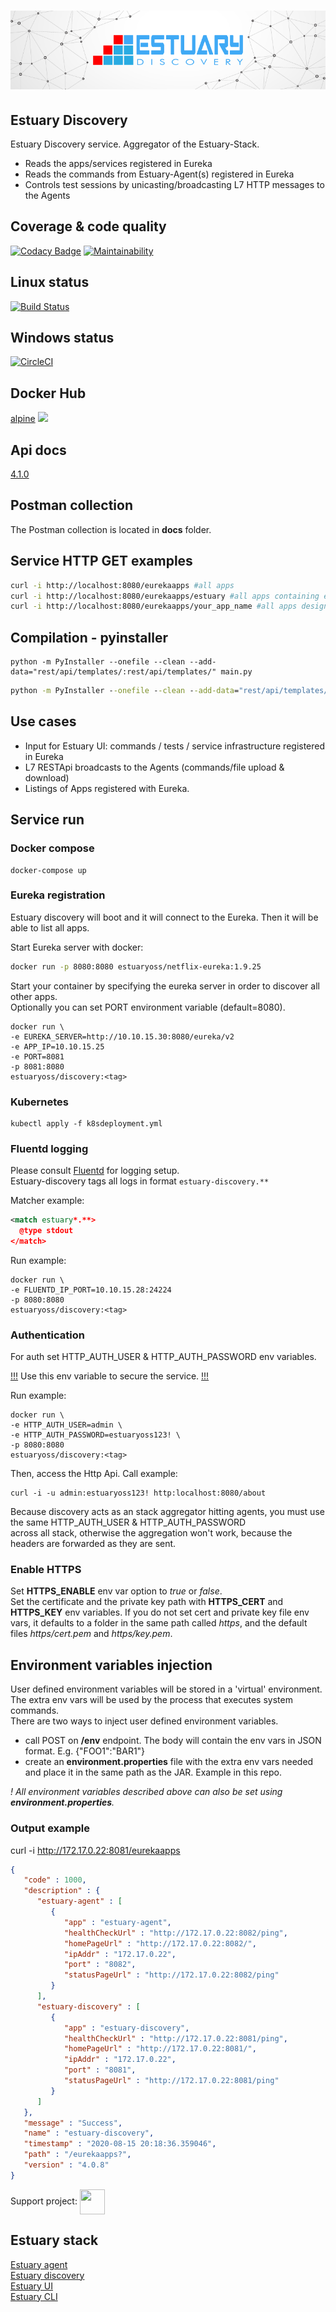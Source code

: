 <h1 align="center"><img src="./docs/images/banner_discovery.png" alt="Testing as a service"></h1>

## Estuary Discovery
Estuary Discovery service. Aggregator of the Estuary-Stack. 
-   Reads the apps/services registered in Eureka  
-   Reads the commands from Estuary-Agent(s) registered in Eureka  
-   Controls test sessions by unicasting/broadcasting L7 HTTP messages to the Agents  

## Coverage & code quality
[![Codacy Badge](https://app.codacy.com/project/badge/Grade/fc69b90ee90546158876e5344d9c2af2)](https://www.codacy.com/gh/estuaryoss/estuary-discovery?utm_source=github.com&amp;utm_medium=referral&amp;utm_content=estuaryoss/estuary-discovery&amp;utm_campaign=Badge_Grade)
[![Maintainability](https://api.codeclimate.com/v1/badges/c0894a0a9785a3fb7afc/maintainability)](https://codeclimate.com/github/estuaryoss/estuary-discovery/maintainability)

## Linux status
[![Build Status](https://travis-ci.com/estuaryoss/estuary-discovery.svg?token=UC9Z5nQSPmb5vK5QLpJh&branch=master)](https://travis-ci.com/estuaryoss/estuary-discovery)

## Windows status
[![CircleCI](https://circleci.com/gh/estuaryoss/estuary-discovery.svg?style=svg)](https://circleci.com/gh/estuaryoss/estuary-discovery)

## Docker Hub
[alpine](https://hub.docker.com/r/estuaryoss/discovery) ![](https://img.shields.io/docker/pulls/estuaryoss/discovery.svg)

## Api docs
[4.1.0](https://app.swaggerhub.com/apis/dinuta/estuary-discovery/4.1.0)

## Postman collection
The Postman collection is located in **docs** folder.

## Service HTTP GET examples
```bash
curl -i http://localhost:8080/eurekaapps #all apps  
curl -i http://localhost:8080/eurekaapps/estuary #all apps containing estuary  
curl -i http://localhost:8080/eurekaapps/your_app_name #all apps designated by your app name  
 ```

## Compilation - pyinstaller

```shell
python -m PyInstaller --onefile --clean --add-data="rest/api/templates/:rest/api/templates/" main.py
```
```cmd
python -m PyInstaller --onefile --clean --add-data="rest/api/templates/;rest/api/templates/" main.py
```

## Use cases
-   Input for Estuary UI: commands / tests / service infrastructure registered in Eureka
-   L7 RESTApi broadcasts to the Agents (commands/file upload & download)  
-   Listings of Apps registered with Eureka.

## Service run

### Docker compose
    docker-compose up
    
### Eureka registration
Estuary discovery will boot and it will connect to the Eureka. Then it will be able to list all apps.

Start Eureka server with docker:
```bash
docker run -p 8080:8080 estuaryoss/netflix-eureka:1.9.25
```

Start your container by specifying the eureka server in order to discover all other apps.  
Optionally you can set PORT environment variable (default=8080).  

    docker run \
    -e EUREKA_SERVER=http://10.10.15.30:8080/eureka/v2
    -e APP_IP=10.10.15.25
    -e PORT=8081
    -p 8081:8080
    estuaryoss/discovery:<tag>
    
### Kubernetes
    kubectl apply -f k8sdeployment.yml

### Fluentd logging
Please consult [Fluentd](https://github.com/fluent/fluentd) for logging setup.  
Estuary-discovery tags all logs in format ```estuary-discovery.**```

Matcher example:  

```xml
<match estuary*.**>
  @type stdout
</match>
```

Run example:

    docker run \
    -e FLUENTD_IP_PORT=10.10.15.28:24224
    -p 8080:8080
    estuaryoss/discovery:<tag>

### Authentication
For auth set HTTP_AUTH_USER & HTTP_AUTH_PASSWORD env variables.  

[!!!]() Use this env variable to secure the service. [!!!]()


Run example:
```shell script
docker run \
-e HTTP_AUTH_USER=admin \
-e HTTP_AUTH_PASSWORD=estuaryoss123! \
-p 8080:8080
estuaryoss/discovery:<tag>
```
Then, access the Http Api. Call example:
```shell script
curl -i -u admin:estuaryoss123! http:localhost:8080/about
```  
Because discovery acts as an stack aggregator hitting agents, you must use the same HTTP_AUTH_USER & HTTP_AUTH_PASSWORD   
across all stack, otherwise the aggregation won't work, because the headers are forwarded as they are sent.    

### Enable HTTPS
Set **HTTPS_ENABLE** env var option to *true* or *false*.    
Set the certificate and the private key path with **HTTPS_CERT** and **HTTPS_KEY** env variables. 
If you do not set cert and private key file env vars, it defaults to a folder in the same path called *https*, and the default files *https/cert.pem* and *https/key.pem*. 

## Environment variables injection
User defined environment variables will be stored in a 'virtual' environment. The extra env vars will be used by the process that executes system commands.  
There are two ways to inject user defined environment variables.    
-   call POST on **/env** endpoint. The body will contain the env vars in JSON format. E.g. {"FOO1":"BAR1"}  
-   create an **environment.properties** file with the extra env vars needed and place it in the same path as the JAR. Example in this repo.  

*! All environment variables described above can also be set using **environment.properties**.*

### Output example
curl -i http://172.17.0.22:8081/eurekaapps
```json
{
   "code" : 1000,
   "description" : {
      "estuary-agent" : [
         {
            "app" : "estuary-agent",
            "healthCheckUrl" : "http://172.17.0.22:8082/ping",
            "homePageUrl" : "http://172.17.0.22:8082/",
            "ipAddr" : "172.17.0.22",
            "port" : "8082",
            "statusPageUrl" : "http://172.17.0.22:8082/ping"
         }
      ],
      "estuary-discovery" : [
         {
            "app" : "estuary-discovery",
            "healthCheckUrl" : "http://172.17.0.22:8081/ping",
            "homePageUrl" : "http://172.17.0.22:8081/",
            "ipAddr" : "172.17.0.22",
            "port" : "8081",
            "statusPageUrl" : "http://172.17.0.22:8081/ping"
         }
      ]
   },
   "message" : "Success",
   "name" : "estuary-discovery",
   "timestamp" : "2020-08-15 20:18:36.359046",
   "path" : "/eurekaapps?",
   "version" : "4.0.8"
}
```

Support project: <a href="https://paypal.me/catalindinuta?locale.x=en_US"><img src="https://lh3.googleusercontent.com/Y2_nyEd0zJftXnlhQrWoweEvAy4RzbpDah_65JGQDKo9zCcBxHVpajYgXWFZcXdKS_o=s180-rw" height="40" width="40" align="center"></a>   

## Estuary stack
[Estuary agent](https://github.com/estuaryoss/estuary-agent)  
[Estuary discovery](https://github.com/estuaryoss/estuary-discovery)  
[Estuary UI](https://github.com/estuaryoss/estuary-ui)  
[Estuary CLI](https://github.com/estuaryoss/estuary-cli)  
